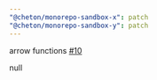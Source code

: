 ```yaml
---
"@cheton/monorepo-sandbox-x": patch
"@cheton/monorepo-sandbox-y": patch
---
```

    
arrow functions [#10](https://github.com/cheton/monorepo-release-changesets/pull/10)
    
null
